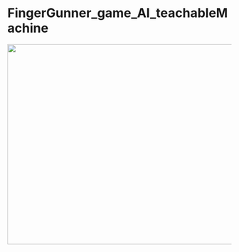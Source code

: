 # FingerGunner_game_AI_teachableMachine

<img src="./fingerGunner_Prototype_1.gif" width="800" height="450" />
